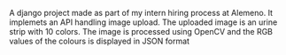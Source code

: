 A django project made as part of my intern hiring process at Alemeno.
It implemets an API handling image upload. The uploaded image is an urine strip with 10 colors.
The image is processed using OpenCV and the RGB values of the colours is displayed in JSON format
